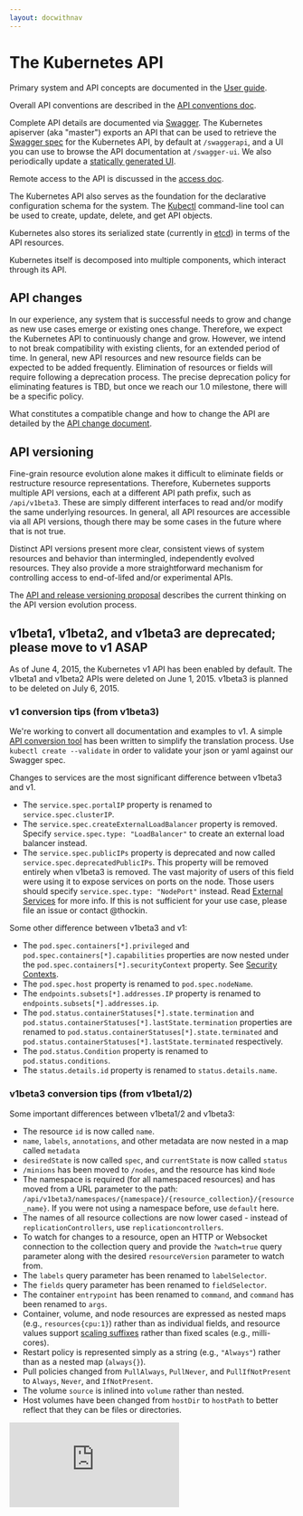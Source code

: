 ```yaml
---
layout: docwithnav
---
```

<!-- BEGIN MUNGE: UNVERSIONED_WARNING -->


<!-- END MUNGE: UNVERSIONED_WARNING -->
# The Kubernetes API

Primary system and API concepts are documented in the [User guide](user-guide/README.md).

Overall API conventions are described in the [API conventions doc](devel/api-conventions.md).

Complete API details are documented via [Swagger](http://swagger.io/). The Kubernetes apiserver (aka "master") exports an API that can be used to retrieve the [Swagger spec](https://github.com/swagger-api/swagger-spec/tree/master/schemas/v1.2) for the Kubernetes API, by default at `/swaggerapi`, and a UI you can use to browse the API documentation at `/swagger-ui`. We also periodically update a [statically generated UI](http://kubernetes.io/third_party/swagger-ui/).

Remote access to the API is discussed in the [access doc](admin/accessing-the-api.md).

The Kubernetes API also serves as the foundation for the declarative configuration schema for the system. The [Kubectl](user-guide/kubectl/kubectl.md) command-line tool can be used to create, update, delete, and get API objects.

Kubernetes also stores its serialized state (currently in [etcd](https://coreos.com/docs/distributed-configuration/getting-started-with-etcd/)) in terms of the API resources.

Kubernetes itself is decomposed into multiple components, which interact through its API.

## API changes

In our experience, any system that is successful needs to grow and change as new use cases emerge or existing ones change. Therefore, we expect the Kubernetes API to continuously change and grow. However, we intend to not break compatibility with existing clients, for an extended period of time. In general, new API resources and new resource fields can be expected to be added frequently. Elimination of resources or fields will require following a deprecation process. The precise deprecation policy for eliminating features is TBD, but once we reach our 1.0 milestone, there will be a specific policy.

What constitutes a compatible change and how to change the API are detailed by the [API change document](devel/api_changes.md).

## API versioning

Fine-grain resource evolution alone makes it difficult to eliminate fields or restructure resource representations. Therefore, Kubernetes supports multiple API versions, each at a different API path prefix, such as `/api/v1beta3`. These are simply different interfaces to read and/or modify the same underlying resources. In general, all API resources are accessible via all API versions, though there may be some cases in the future where that is not true. 

Distinct API versions present more clear, consistent views of system resources and behavior than intermingled, independently evolved resources. They also provide a more straightforward mechanism for controlling access to end-of-lifed and/or experimental APIs.

The [API and release versioning proposal](design/versioning.md) describes the current thinking on the API version evolution process.

## v1beta1, v1beta2, and v1beta3 are deprecated; please move to v1 ASAP

As of June 4, 2015, the Kubernetes v1 API has been enabled by default. The v1beta1 and v1beta2 APIs were deleted on June 1, 2015. v1beta3 is planned to be deleted on July 6, 2015.

### v1 conversion tips (from v1beta3)

We're working to convert all documentation and examples to v1. A simple [API conversion tool](admin/cluster-management.md#switching-your-config-files-to-a-new-api-version) has been written to simplify the translation process. Use `kubectl create --validate` in order to validate your json or yaml against our Swagger spec.

Changes to services are the most significant difference between v1beta3 and v1.

* The `service.spec.portalIP` property is renamed to `service.spec.clusterIP`.
* The `service.spec.createExternalLoadBalancer` property is removed. Specify `service.spec.type: "LoadBalancer"` to create an external load balancer instead.
* The `service.spec.publicIPs` property is deprecated and now called `service.spec.deprecatedPublicIPs`. This property will be removed entirely when v1beta3 is removed. The vast majority of users of this field were using it to expose services on ports on the node. Those users should specify `service.spec.type: "NodePort"` instead. Read [External Services](user-guide/services.md#external-services) for more info. If this is not sufficient for your use case, please file an issue or contact @thockin.

Some other difference between v1beta3 and v1:

* The `pod.spec.containers[*].privileged` and `pod.spec.containers[*].capabilities` properties are now nested under the `pod.spec.containers[*].securityContext` property. See [Security Contexts](user-guide/security-context.md).
* The `pod.spec.host` property is renamed to `pod.spec.nodeName`.
* The `endpoints.subsets[*].addresses.IP` property is renamed to `endpoints.subsets[*].addresses.ip`.
* The `pod.status.containerStatuses[*].state.termination` and `pod.status.containerStatuses[*].lastState.termination` properties are renamed to `pod.status.containerStatuses[*].state.terminated` and `pod.status.containerStatuses[*].lastState.terminated` respectively.
* The `pod.status.Condition` property is renamed to `pod.status.conditions`.
* The `status.details.id` property is renamed to `status.details.name`.

### v1beta3 conversion tips (from v1beta1/2)

Some important differences between v1beta1/2 and v1beta3:

* The resource `id` is now called `name`.
* `name`, `labels`, `annotations`, and other metadata are now nested in a map called `metadata`
* `desiredState` is now called `spec`, and `currentState` is now called `status`
* `/minions` has been moved to `/nodes`, and the resource has kind `Node`
* The namespace is required (for all namespaced resources) and has moved from a URL parameter to the path: `/api/v1beta3/namespaces/{namespace}/{resource_collection}/{resource_name}`. If you were not using a namespace before, use `default` here.
* The names of all resource collections are now lower cased - instead of `replicationControllers`, use `replicationcontrollers`.
* To watch for changes to a resource, open an HTTP or Websocket connection to the collection query and provide the `?watch=true` query parameter along with the desired `resourceVersion` parameter to watch from.
* The `labels` query parameter has been renamed to `labelSelector`.
* The `fields` query parameter has been renamed to `fieldSelector`.
* The container `entrypoint` has been renamed to `command`, and `command` has been renamed to `args`.
* Container, volume, and node resources are expressed as nested maps (e.g., `resources{cpu:1}`) rather than as individual fields, and resource values support [scaling suffixes](user-guide/compute-resources.md#specifying-resource-quantities) rather than fixed scales (e.g., milli-cores).
* Restart policy is represented simply as a string (e.g., `"Always"`) rather than as a nested map (`always{}`).
* Pull policies changed from `PullAlways`, `PullNever`, and `PullIfNotPresent` to `Always`, `Never`, and `IfNotPresent`.
* The volume `source` is inlined into `volume` rather than nested.
* Host volumes have been changed from `hostDir` to `hostPath` to better reflect that they can be files or directories.


<!-- BEGIN MUNGE: GENERATED_ANALYTICS -->
[![Analytics](https://kubernetes-site.appspot.com/UA-36037335-10/GitHub/docs/api.md?pixel)]()
<!-- END MUNGE: GENERATED_ANALYTICS -->
